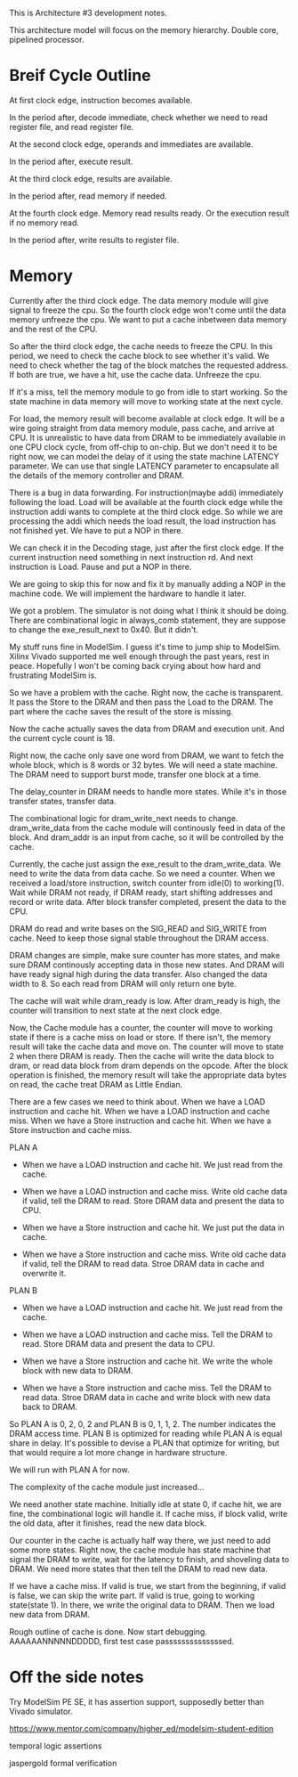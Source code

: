 This is Architecture #3 development notes.

This architecture model will focus on the memory hierarchy. Double core, pipelined processor.

# Breif Cycle Outline

At first clock edge, instruction becomes available.

In the period after, decode immediate, check whether we need to read register file, and read register file.

At the second clock edge, operands and immediates are available.

In the period after, execute result.

At the third clock edge, results are available.

In the period after, read memory if needed. 

At the fourth clock edge. Memory read results ready. Or the execution result if no memory read.

In the period after, write results to register file.

# Memory 

Currently after the third clock edge. The data memory module will give signal to freeze the cpu. So the fourth clock edge won't come until the data memory unfreeze the cpu. We want to put a cache inbetween data memory and the rest of the CPU. 

So after the third clock edge, the cache needs to freeze the CPU. In this period, we need to check the cache block to see whether it's valid. We need to check whether the tag of the block matches the requested address. If both are true, we have a hit, use the cache data. Unfreeze the cpu. 

If it's a miss, tell the memory module to go from idle to start working. So the state machine in data memory will move to working state at the next cycle.

For load, the memory result will become available at clock edge. It will be a wire going straight from data memory module, pass cache, and arrive at CPU. It is unrealistic to have data from DRAM to be immediately available in one CPU clock cycle, from off-chip to on-chip. But we don't need it to be right now, we can model the delay of it using the state machine LATENCY parameter. We can use that single LATENCY parameter to encapsulate all the details of the memory controller and DRAM. 

There is a bug in data forwarding. For instruction(maybe addi) immediately following the load. Load will be available at the fourth clock edge while the instruction addi wants to complete at the third clock edge. So while we are processing the addi which needs the load result, the load instruction has not finished yet. We have to put a NOP in there.

We can check it in the Decoding stage, just after the first clock edge. If the current instruction need something in next instruction rd. And next instruction is Load. Pause and put a NOP in there. 

We are going to skip this for now and fix it by manually adding a NOP in the machine code. We will implement the hardware to handle it later.

We got a problem. The simulator is not doing what I think it should be doing. There are combinational logic in always_comb statement, they are suppose to change the exe_result_next to 0x40. But it didn't. 

My stuff runs fine in ModelSim. I guess it's time to jump ship to ModelSim. Xilinx Vivado supported me well enough through the past years, rest in peace. Hopefully I won't be coming back crying about how hard and frustrating ModelSim is.

So we have a problem with the cache. Right now, the cache is transparent. It pass the Store to the DRAM and then pass the Load to the DRAM. The part where the cache saves the result of the store is missing. 

Now the cache actually saves the data from DRAM and execution unit. And the current cycle count is 18.

Right now, the cache only save one word from DRAM, we want to fetch the whole block, which is 8 words or 32 bytes. We will need a state machine. The DRAM need to support burst mode, transfer one block at a time. 

The delay_counter in DRAM needs to handle more states. While it's in those transfer states, transfer data.

The combinational logic for dram_write_next needs to change. dram_write_data from the cache module will continously feed in data of the block. And dram_addr is an input from cache, so it will be controlled by the cache. 

Currently, the cache just assign the exe_result to the dram_write_data. We need to write the data from data cache. So we need a counter. When we received a load/store instruction, switch counter from idle(0) to working(1). Wait while DRAM not ready, if DRAM ready, start shifting addresses and record or write data. After block transfer completed, present the data to the CPU. 

DRAM do read and write bases on the SIG_READ and SIG_WRITE from cache. Need to keep those signal stable throughout the DRAM access.

DRAM changes are simple, make sure counter has more states, and make sure DRAM continously accepting data in those new states. And DRAM will have ready signal high during the data transfer. Also changed the data width to 8. So each read from DRAM will only return one byte.

The cache will wait while dram_ready is low. After dram_ready is high, the counter will transition to next state at the next clock edge.

Now, the Cache module has a counter, the counter will move to working state if there is a cache miss on load or store. If there isn't, the memory result will take the cache data and move on. The counter will move to state 2 when there DRAM is ready. Then the cache will write the data block to dram, or read data block from dram depends on the opcode. After the block operation is finished, the memory result will take the appropriate data bytes on read, the cache treat DRAM as Little Endian.

There are a few cases we need to think about. When we have a LOAD instruction and cache hit. When we have a LOAD instruction and cache miss. When we have a Store instruction and cache hit. When we have a Store instruction and cache miss.

PLAN A
- When we have a LOAD instruction and cache hit. We just read from the cache.

- When we have a LOAD instruction and cache miss. Write old cache data if valid, tell the DRAM to read. Store DRAM data and present the data to CPU.

- When we have a Store instruction and cache hit. We just put the data in cache.

- When we have a Store instruction and cache miss. Write old cache data if valid, tell the DRAM to read data. Stroe DRAM data in cache and overwrite it.

PLAN B
- When we have a LOAD instruction and cache hit. We just read from the cache.

- When we have a LOAD instruction and cache miss. Tell the DRAM to read. Store DRAM data and present the data to CPU.

- When we have a Store instruction and cache hit. We write the whole block with new data to DRAM.

- When we have a Store instruction and cache miss. Tell the DRAM to read data. Stroe DRAM data in cache and write block with new data back to DRAM.

So PLAN A is 0, 2, 0, 2 and PLAN B is 0, 1, 1, 2. The number indicates the DRAM access time. PLAN B is optimized for reading while PLAN A is equal share in delay. It's possible to devise a PLAN that optimize for writing, but that would require a lot more change in hardware structure.

We will run with PLAN A for now.

The complexity of the cache module just increased... 

We need another state machine. Initially idle at state 0, if cache hit, we are fine, the combinational logic will handle it. If cache miss, if block valid, write the old data, after it finishes, read the new data block.

Our counter in the cache is actually half way there, we just need to add some more states. Right now, the cache module has state machine that signal the DRAM to write, wait for the latency to finish, and shoveling data to DRAM. We need more states that then tell the DRAM to read new data.

If we have a cache miss. If valid is true, we start from the beginning, if valid is false, we can skip the write part. If valid is true, going to working state(state 1). In there, we write the original data to DRAM. Then we load new data from DRAM.

Rough outline of cache is done. Now start debugging. AAAAAANNNNNDDDDD, first test case passssssssssssssed.




# Off the side notes
Try ModelSim PE SE, it has assertion support, supposedly better than Vivado simulator.

https://www.mentor.com/company/higher_ed/modelsim-student-edition

temporal logic assertions

jaspergold formal verification